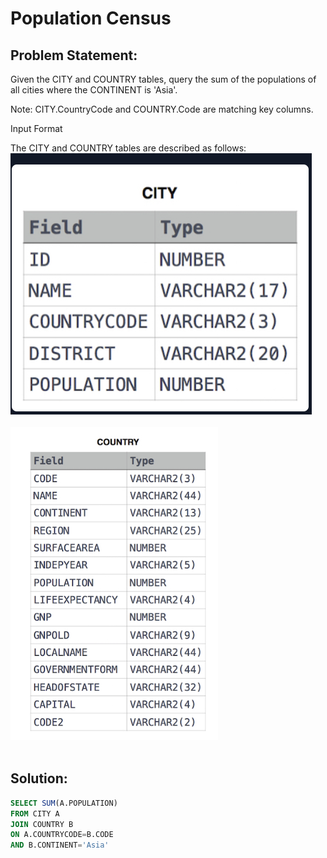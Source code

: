 # Population Census
## Problem Statement:
Given the CITY and COUNTRY tables, query the sum of the populations of all cities where the CONTINENT is 'Asia'.

Note: CITY.CountryCode and COUNTRY.Code are matching key columns.

Input Format

The CITY and COUNTRY tables are described as follows:
![](./Images/City.PNG)<br><br>
![](./Images/Country.PNG)<br><br>

## Solution:
```SQL
SELECT SUM(A.POPULATION)
FROM CITY A
JOIN COUNTRY B
ON A.COUNTRYCODE=B.CODE
AND B.CONTINENT='Asia'

